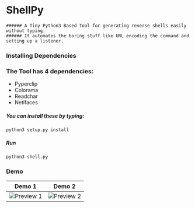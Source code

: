 # ShellPy

```
###### A Tiny Python3 Based Tool for generating reverse shells easily without typing. 
###### It automates the boring stuff like URL encoding the command and setting up a listener.
```


### Installing Dependencies

### The Tool has 4 dependencies:


*   Pyperclip
*   Colorama
*   Readchar
*   Netifaces

##### You can install these by typing:

```
python3 setup.py install
```


##### Run

```
python3 shell.py
```

### Demo

Demo 1             |  Demo 2
:-----------------------:|:-----------------------:
![Preview 1](https://i.imgur.com/sUIzKAp.png)  |  ![Preview 2](https://i.imgur.com/GiCUlnj.png)
